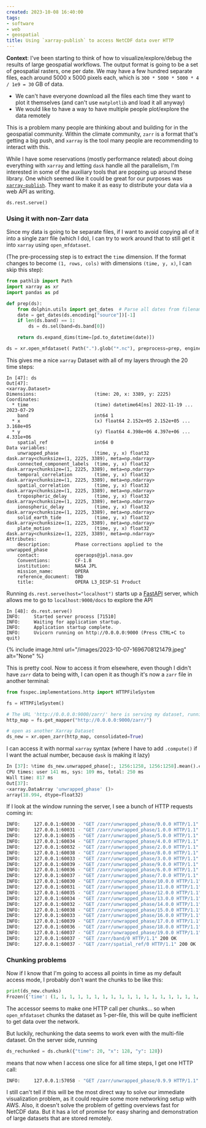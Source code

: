 ```yaml
---
created: 2023-10-08 16:40:00
tags:
- software
- web
- geospatial
title: Using `xarray-publish` to access NetCDF data over HTTP
---
```


**Context**: I've been starting to think of how to visualize/explore/debug the results of large geospatial workflows. The output format is going to be a set of geospatial rasters, one per date. We may have a few hundred separate files, each around 5000 x 5000 pixels each, which is `300 * 5000 * 5000 * 4 / 1e9 = 30` GB of data. 
- We can't have everyone download all the files each time they want to plot it themselves (and can't use `matplotlib` and load it all anyway)
- We would like to have a way to have multiple people plot/explore the data remotely

This is a problem many people are thinking about and building for in the geospatial community. Within the climate community, `zarr` is a format that's getting a big push, and `xarray` is the tool many people are recommending to interact with this.

While I have some reservations (mostly performance related) about doing everything with `xarray` and letting `dask` handle all the parallelism, I'm interested in some of the auxiliary tools that are popping up around these library. One which seemed like it could be great for our purposes was [`xarray-publish`](https://github.com/xpublish-community/xpublish). They want to make it as easy to distribute your data via a web API as writing.
```python
ds.rest.serve()
```

### Using it with non-Zarr data

Since my data is going to be separate files, if I want to avoid copying all of it into a single zarr file (which I do), I can try to work around that to still get it into `xarray` using `open_mfdataset`.

(The pre-processing step is to extract the `time` dimension. If the format changes to become `(1, rows, cols)` with dimensions `(time, y, x)`, I can skip this step):
```python
from pathlib import Path
import xarray as xr
import pandas as pd

def prep(ds):
    from dolphin.utils import get_dates  # Parse all dates from filenames
    date = get_dates(ds.encoding["source"])[-1]
    if len(ds.band) == 1:
        ds = ds.sel(band=ds.band[0])

    return ds.expand_dims(time=[pd.to_datetime(date)])

ds = xr.open_mfdataset( Path(".").glob("*.nc"), preprocess=prep, engine="rasterio")

```
This gives me a nice `xarray` Dataset with all of my layers through the 20 time steps:
```
In [47]: ds
Out[47]:
<xarray.Dataset>
Dimensions:                     (time: 20, x: 3389, y: 2225)
Coordinates:
  * time                        (time) datetime64[ns] 2022-11-19 ... 2023-07-29
    band                        int64 1
  * x                           (x) float64 2.152e+05 2.152e+05 ... 3.168e+05
  * y                           (y) float64 4.398e+06 4.397e+06 ... 4.331e+06
    spatial_ref                 int64 0
Data variables:
    unwrapped_phase             (time, y, x) float32 dask.array<chunksize=(1, 2225, 3389), meta=np.ndarray>
    connected_component_labels  (time, y, x) float32 dask.array<chunksize=(1, 2225, 3389), meta=np.ndarray>
    temporal_correlation        (time, y, x) float32 dask.array<chunksize=(1, 2225, 3389), meta=np.ndarray>
    spatial_correlation         (time, y, x) float32 dask.array<chunksize=(1, 2225, 3389), meta=np.ndarray>
    tropospheric_delay          (time, y, x) float32 dask.array<chunksize=(1, 2225, 3389), meta=np.ndarray>
    ionospheric_delay           (time, y, x) float32 dask.array<chunksize=(1, 2225, 3389), meta=np.ndarray>
    solid_earth_tide            (time, y, x) float32 dask.array<chunksize=(1, 2225, 3389), meta=np.ndarray>
    plate_motion                (time, y, x) float32 dask.array<chunksize=(1, 2225, 3389), meta=np.ndarray>
Attributes:
    description:         Phase corrections applied to the unwrapped_phase
    contact:             operaops@jpl.nasa.gov
    Conventions:         CF-1.8
    institution:         NASA JPL
    mission_name:        OPERA
    reference_document:  TBD
    title:               OPERA L3_DISP-S1 Product
```

Running `ds.rest.serve(host="localhost")` starts up a [FastAPI](https://fastapi.tiangolo.com/) server, which allows me to go to `localhost:9000/docs` to explore the API
```
In [48]: ds.rest.serve()
INFO:     Started server process [71510]
INFO:     Waiting for application startup.
INFO:     Application startup complete.
INFO:     Uvicorn running on http://0.0.0.0:9000 (Press CTRL+C to quit)
```
{% include image.html url="/images/2023-10-07-1696708121479.jpeg" alt="None" %}

This is pretty cool. Now to access it from elsewhere, even though I didn't have `zarr` data to being with, I can open it as though it's now a `zarr` file in another terminal:
```python
from fsspec.implementations.http import HTTPFileSystem

fs = HTTPFileSystem()

# The URL 'http://0.0.0.0:9000/zarr/' here is serving my dataset, running in another window
http_map = fs.get_mapper("http://0.0.0.0:9000/zarr/")

# open as another Xarray Dataset
ds_new = xr.open_zarr(http_map, consolidated=True)
```

I can access it with normal `xarray` syntax (where I have to add `.compute()` if I want the actual number, because `dask` is making it lazy)
```python
In [37]: %time ds_new.unwrapped_phase[:, 1256:1258, 1256:1258].mean().compute()
CPU times: user 141 ms, sys: 109 ms, total: 250 ms
Wall time: 817 ms
Out[37]:
<xarray.DataArray 'unwrapped_phase' ()>
array(18.994, dtype=float32)
```

If I look at the window running the server, I see a bunch of HTTP requests coming in:
```bash
INFO:     127.0.0.1:60030 - "GET /zarr/unwrapped_phase/0.0.0 HTTP/1.1" 200 OK
INFO:     127.0.0.1:60031 - "GET /zarr/unwrapped_phase/1.0.0 HTTP/1.1" 200 OK
INFO:     127.0.0.1:60035 - "GET /zarr/unwrapped_phase/5.0.0 HTTP/1.1" 200 OK
INFO:     127.0.0.1:60034 - "GET /zarr/unwrapped_phase/4.0.0 HTTP/1.1" 200 OK
INFO:     127.0.0.1:60032 - "GET /zarr/unwrapped_phase/2.0.0 HTTP/1.1" 200 OK
INFO:     127.0.0.1:60038 - "GET /zarr/unwrapped_phase/8.0.0 HTTP/1.1" 200 OK
INFO:     127.0.0.1:60033 - "GET /zarr/unwrapped_phase/3.0.0 HTTP/1.1" 200 OK
INFO:     127.0.0.1:60039 - "GET /zarr/unwrapped_phase/9.0.0 HTTP/1.1" 200 OK
INFO:     127.0.0.1:60036 - "GET /zarr/unwrapped_phase/6.0.0 HTTP/1.1" 200 OK
INFO:     127.0.0.1:60037 - "GET /zarr/unwrapped_phase/7.0.0 HTTP/1.1" 200 OK
INFO:     127.0.0.1:60030 - "GET /zarr/unwrapped_phase/10.0.0 HTTP/1.1" 200 OK
INFO:     127.0.0.1:60031 - "GET /zarr/unwrapped_phase/11.0.0 HTTP/1.1" 200 OK
INFO:     127.0.0.1:60035 - "GET /zarr/unwrapped_phase/12.0.0 HTTP/1.1" 200 OK
INFO:     127.0.0.1:60034 - "GET /zarr/unwrapped_phase/13.0.0 HTTP/1.1" 200 OK
INFO:     127.0.0.1:60032 - "GET /zarr/unwrapped_phase/14.0.0 HTTP/1.1" 200 OK
INFO:     127.0.0.1:60038 - "GET /zarr/unwrapped_phase/15.0.0 HTTP/1.1" 200 OK
INFO:     127.0.0.1:60033 - "GET /zarr/unwrapped_phase/16.0.0 HTTP/1.1" 200 OK
INFO:     127.0.0.1:60039 - "GET /zarr/unwrapped_phase/17.0.0 HTTP/1.1" 200 OK
INFO:     127.0.0.1:60036 - "GET /zarr/unwrapped_phase/18.0.0 HTTP/1.1" 200 OK
INFO:     127.0.0.1:60037 - "GET /zarr/unwrapped_phase/19.0.0 HTTP/1.1" 200 OK
INFO:     127.0.0.1:60037 - "GET /zarr/band/0 HTTP/1.1" 200 OK
INFO:     127.0.0.1:60037 - "GET /zarr/spatial_ref/0 HTTP/1.1" 200 OK
```
### Chunking problems

Now if I know that I'm going to access all points in time as my default access mode, I probably don't want the chunks to be like this:
```python
print(ds_new.chunks)
Frozen({'time': (1, 1, 1, 1, 1, 1, 1, 1, 1, 1, 1, 1, 1, 1, 1, 1, 1, 1, 1, 1), 'y': (2225,), 'x': (3389,)})
```
The accessor seems to make one HTTP call per chunks... so when `open_mfdataset` chunks the dataset as 1-per-file, this will be quite inefficient to get data over the network.

But luckily, rechunking the data seems to work even with the multi-file dataset. On the server side, running
```python
ds_rechunked = ds.chunk({"time": 20, "x": 128, "y": 128})
```
means that now when I access one slice for all time steps, I get one HTTP call:

```bash
INFO:     127.0.0.1:57058 - "GET /zarr/unwrapped_phase/0.9.9 HTTP/1.1" 200 OK
```

I still can't tell if this will be the most direct way to solve our immediate visualization problem, as it could require some more networking setup with AWS. Also, it doesn't solve the problem of getting overviews fast for NetCDF data. But it has a lot of promise for easy sharing and demonstration of large datasets that are stored remotely.